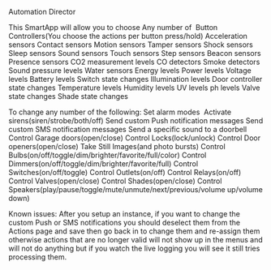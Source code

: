 Automation Director

This SmartApp will allow you to choose
  Any number of  Button Controllers(You choose the actions per button press/hold)
  Acceleration sensors
  Contact sensors
  Motion sensors
  Tamper sensors
  Shock sensors
  Sleep sensors
  Sound sensors
  Touch sensors
  Step sensors
  Beacon sensors
  Presence sensors
  CO2 measurement levels
  CO detectors
  Smoke detectors
  Sound pressure levels
  Water sensors
  Energy levels
  Power levels
  Voltage levels
  Battery levels
  Switch state changes
  Illumination levels
  Door controller state changes
  Temperature levels
  Humidity levels
  UV levels
  ph levels
  Valve state changes
  Shade state changes

To change any number of the following:
  Set alarm modes  Activate sirens(siren/strobe/both/off)
  Send custom Push notification messages
  Send custom SMS notification messages
  Send a specific sound to a doorbell
  Control Garage doors(open/close)
  Control Locks(lock/unlock)
  Control Door openers(open/close)
  Take Still Images(and photo bursts)
  Control Bulbs(on/off/toggle/dim/brighter/favorite/full/color)
  Control Dimmers(on/off/toggle/dim/brighter/favorite/full)
  Control Switches(on/off/toggle)
  Control Outlets(on/off)
  Control Relays(on/off)
  Control Valves(open/close)
  Control Shades(open/close)
  Control Speakers(play/pause/toggle/mute/unmute/next/previous/volume up/volume down)

Known issues:
  After you setup an instance, if you want to change the custom Push or SMS notifications you should deselect them from the Actions page and save then go back in to change them and re-assign them otherwise actions that are no longer valid will not show up in the menus and will not do anything but if you watch the live logging you will see it still tries processing them.
